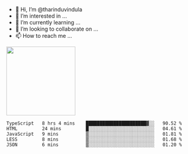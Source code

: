 - 👋 Hi, I’m @tharinduvindula
- 👀 I’m interested in ...
- 🌱 I’m currently learning ...
- 💞️ I’m looking to collaborate on ...
- 📫 How to reach me ...

<!---
tharinduvindula/tharinduvindula is a ✨ special ✨ repository because its `README.md` (this file) appears on your GitHub profile.
You can click the Preview link to take a look at your changes.
--->

<img height="180em" src="https://github-readme-stats.vercel.app/api?username=tharinduvindula&show_icons=true&hide_border=false&&count_private=true&include_all_commits=true" />


<!--START_SECTION:waka-->
```text
TypeScript   8 hrs 4 mins    ██████████████████████▓░░   90.52 % 
HTML         24 mins         █░░░░░░░░░░░░░░░░░░░░░░░░   04.61 % 
JavaScript   9 mins          ▒░░░░░░░░░░░░░░░░░░░░░░░░   01.81 % 
LESS         8 mins          ▒░░░░░░░░░░░░░░░░░░░░░░░░   01.68 % 
JSON         6 mins          ▒░░░░░░░░░░░░░░░░░░░░░░░░   01.20 % 
```
<!--END_SECTION:waka-->
